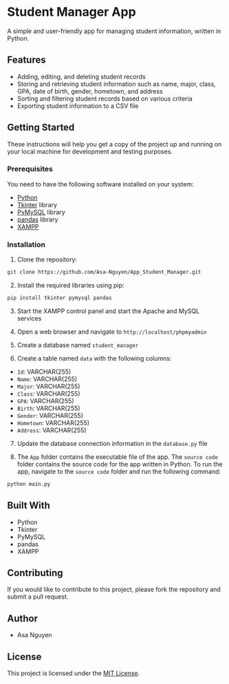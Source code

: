 # Student Manager App

A simple and user-friendly app for managing student information, written in Python.

## Features

- Adding, editing, and deleting student records
- Storing and retrieving student information such as name, major, class, GPA, date of birth, gender, hometown, and address
- Sorting and filtering student records based on various criteria
- Exporting student information to a CSV file

## Getting Started

These instructions will help you get a copy of the project up and running on your local machine for development and testing purposes.

### Prerequisites

You need to have the following software installed on your system:

- [Python](https://www.python.org/downloads/)
- [Tkinter](https://docs.python.org/3/library/tkinter.html) library
- [PyMySQL](https://pymysql.readthedocs.io/en/latest/) library
- [pandas](https://pandas.pydata.org/) library
- [XAMPP](https://www.apachefriends.org/download.html)

### Installation

1. Clone the repository:

```bash
git clone https://github.com/Asa-Nguyen/App_Student_Manager.git
```

2. Install the required libraries using pip:
```bash
pip install tkinter pymysql pandas
```

3. Start the XAMPP control panel and start the Apache and MySQL services

4. Open a web browser and navigate to `http://localhost/phpmyadmin`

5. Create a database named `student_manager`

6. Create a table named `data` with the following columns:

- `Id`: VARCHAR(255)
- `Name`: VARCHAR(255)
- `Major`: VARCHAR(255)
- `Class`: VARCHAR(255)
- `GPA`: VARCHAR(255)
- `Birth`: VARCHAR(255)
- `Gender`: VARCHAR(255)
- `Hometown`: VARCHAR(255)
- `Address`: VARCHAR(255)

7. Update the database connection information in the `database.py` file

8. The `App` folder contains the executable file of the app. The `source code` folder contains the source code for the app written in Python. To run the app, navigate to the `source code` folder and run the following command:
```bash
python main.py
```

## Built With

- Python
- Tkinter
- PyMySQL
- pandas
- XAMPP

## Contributing

If you would like to contribute to this project, please fork the repository and submit a pull request.

## Author

- Asa Nguyen

## License

This project is licensed under the [MIT License](https://github.com/Asa-Nguyen/App_Student_Manager/blob/main/LICENSE).

